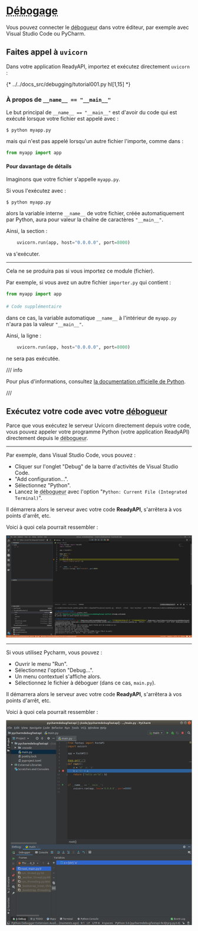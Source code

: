 # <abbr title="En anglais: Debugging">Débogage</abbr>

Vous pouvez connecter le <abbr title="En anglais: debugger">débogueur</abbr> dans votre éditeur, par exemple avec Visual Studio Code ou PyCharm.

## Faites appel à `uvicorn`

Dans votre application ReadyAPI, importez et exécutez directement `uvicorn` :

{* ../../docs_src/debugging/tutorial001.py hl[1,15] *}

### À propos de `__name__ == "__main__"`

Le but principal de `__name__ == "__main__"` est d'avoir du code qui est exécuté lorsque votre fichier est appelé avec :

<div class="termy">

```console
$ python myapp.py
```

</div>

mais qui n'est pas appelé lorsqu'un autre fichier l'importe, comme dans :

```Python
from myapp import app
```

#### Pour davantage de détails

Imaginons que votre fichier s'appelle `myapp.py`.

Si vous l'exécutez avec :

<div class="termy">

```console
$ python myapp.py
```

</div>

alors la variable interne `__name__` de votre fichier, créée automatiquement par Python, aura pour valeur la chaîne de caractères `"__main__"`.

Ainsi, la section :

```Python
    uvicorn.run(app, host="0.0.0.0", port=8000)
```

va s'exécuter.

---

Cela ne se produira pas si vous importez ce module (fichier).

Par exemple, si vous avez un autre fichier `importer.py` qui contient :

```Python
from myapp import app

# Code supplémentaire
```

dans ce cas, la variable automatique `__name__` à l'intérieur de `myapp.py` n'aura pas la valeur `"__main__"`.

Ainsi, la ligne :

```Python
    uvicorn.run(app, host="0.0.0.0", port=8000)
```

ne sera pas exécutée.

/// info

Pour plus d'informations, consultez <a href="https://docs.python.org/3/library/__main__.html" class="external-link" target="_blank">la documentation officielle de Python</a>.

///

## Exécutez votre code avec votre <abbr title="En anglais: debugger">débogueur</abbr>

Parce que vous exécutez le serveur Uvicorn directement depuis votre code, vous pouvez appeler votre programme Python (votre application ReadyAPI) directement depuis le <abbr title="En anglais: debugger">débogueur</abbr>.

---

Par exemple, dans Visual Studio Code, vous pouvez :

- Cliquer sur l'onglet "Debug" de la barre d'activités de Visual Studio Code.
- "Add configuration...".
- Sélectionnez "Python".
- Lancez le <abbr title="En anglais: debugger">débogueur</abbr> avec l'option "`Python: Current File (Integrated Terminal)`".

Il démarrera alors le serveur avec votre code **ReadyAPI**, s'arrêtera à vos points d'arrêt, etc.

Voici à quoi cela pourrait ressembler :

<img src="/img/tutorial/debugging/image01.png">

---

Si vous utilisez Pycharm, vous pouvez :

- Ouvrir le menu "Run".
- Sélectionnez l'option "Debug...".
- Un menu contextuel s'affiche alors.
- Sélectionnez le fichier à déboguer (dans ce cas, `main.py`).

Il démarrera alors le serveur avec votre code **ReadyAPI**, s'arrêtera à vos points d'arrêt, etc.

Voici à quoi cela pourrait ressembler :

<img src="/img/tutorial/debugging/image02.png">

